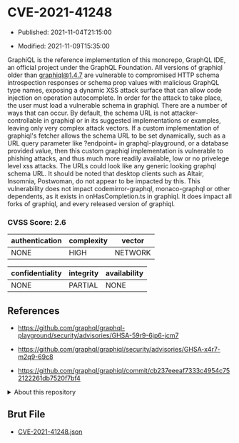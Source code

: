# CVE-2021-41248

- Published: 2021-11-04T21:15:00

- Modified: 2021-11-09T15:35:00

GraphiQL is the reference implementation of this monorepo, GraphQL IDE, an official project under the GraphQL Foundation. All versions of graphiql older than graphiql@1.4.7 are vulnerable to compromised HTTP schema introspection responses or schema prop values with malicious GraphQL type names, exposing a dynamic XSS attack surface that can allow code injection on operation autocomplete. In order for the attack to take place, the user must load a vulnerable schema in graphiql. There are a number of ways that can occur. By default, the schema URL is not attacker-controllable in graphiql or in its suggested implementations or examples, leaving only very complex attack vectors. If a custom implementation of graphiql's fetcher allows the schema URL to be set dynamically, such as a URL query parameter like ?endpoint= in graphql-playground, or a database provided value, then this custom graphiql implementation is vulnerable to phishing attacks, and thus much more readily available, low or no privelege level xss attacks. The URLs could look like any generic looking graphql schema URL. It should be noted that desktop clients such as Altair, Insomnia, Postwoman, do not appear to be impacted by this. This vulnerability does not impact codemirror-graphql, monaco-graphql or other dependents, as it exists in onHasCompletion.ts in graphiql. It does impact all forks of graphiql, and every released version of graphiql.

### CVSS Score: **2.6**

| authentication | complexity | vector |
| --- | --- | --- |
| NONE | HIGH | NETWORK |

| confidentiality | integrity | availability |
| --- | --- | --- |
| NONE | PARTIAL | NONE |

## References

* https://github.com/graphql/graphql-playground/security/advisories/GHSA-59r9-6jp6-jcm7

* https://github.com/graphql/graphiql/security/advisories/GHSA-x4r7-m2q9-69c8

* https://github.com/graphql/graphiql/commit/cb237eeeaf7333c4954c752122261db7520f7bf4

<details>
<summary>About this repository</summary> 

  This repository is part of the project [Live Hack CVE](https://github.com/Live-Hack-CVE). Main website can be found [www.live-hack.org](https://www.live-hack.org) 
  
  Made by [Sn0wAlice](https://github.com/Sn0wAlice) for the people that care about security and need to have a feed of the latest CVEs. Hope you enjoy it, don't forget to star the repo and follow me on [Twitter](https://twitter.com/Sn0wAlice) and [Github](https://github.com/Sn0wAlice). And that is my [personnal website](https://www.alice-snow.me/)

  - [Home Page](https://github.com/Live-Hack-CVE)
  - [Framework](https://github.com/Live-Hack-CVE/cve-framework)
  - [CVE database](https://github.com/Live-Hack-CVE/full_database)
  - [Changelog](https://github.com/Live-Hack-CVE/Changelog)
</details>

## Brut File

* [CVE-2021-41248.json](https://raw.githubusercontent.com/Live-Hack-CVE/full_database/main/cves/2021/CVE-2021-41248.json)

